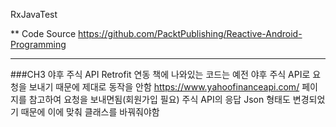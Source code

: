 RxJavaTest

** Code Source
https://github.com/PacktPublishing/Reactive-Android-Programming

------------
###CH3 야후 주식 API Retrofit 연동 
책에 나와있는 코드는 예전 야후 주식 API로 요청을 보내기 때문에 제대로 동작을 안함
https://www.yahoofinanceapi.com/ 페이지를 참고하여 요청을 보내면됨(회원가입 필요)
주식 API의 응답 Json 형태도 변경되었기 때문에 이에 맞춰 클래스를 바꿔줘야함